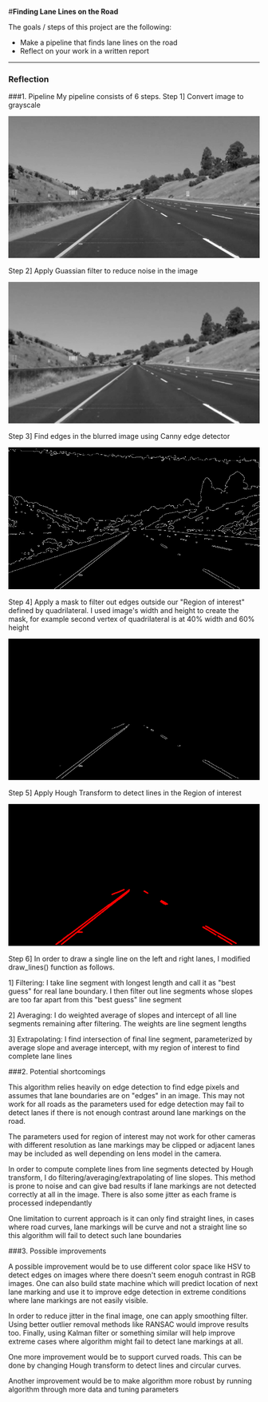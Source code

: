 #**Finding Lane Lines on the Road** 

The goals / steps of this project are the following:
* Make a pipeline that finds lane lines on the road
* Reflect on your work in a written report

[//]: # (Image References)

[image1]: ./examples/grayscale.png "Grayscale"

[image2]: ./examples/blurred_grayscale.png "Gaussian Blurred Grayscale"

[image3]: ./examples/edges.png "Canny Edges"

[image4]: ./examples/edges_region.png "Region of interest Mask"

[image5]: ./examples/hough_lines.png "Hough Transform"

---

### Reflection

###1. Pipeline
My pipeline consists of 6 steps. 
Step 1] Convert image to grayscale

![alt text][image1]

Step 2] Apply Guassian filter to reduce noise in the image

![alt text][image2]

Step 3] Find edges in the blurred image using Canny edge detector

![alt text][image3]

Step 4] Apply a mask to filter out edges outside our "Region of interest" defined by quadrilateral. I used image's width and height to create the mask, for example second vertex of quadrilateral is at 40% width and 60% height

![alt text][image4]

Step 5] Apply Hough Transform to detect lines in the Region of interest

![alt text][image5]

Step 6] In order to draw a single line on the left and right lanes, I modified draw_lines() function as follows. 

1] Filtering: I take line segment with longest length and call it as "best guess" for real lane boundary. I then filter out line segments whose slopes are too far apart from this "best guess" line segment

2] Averaging: I do weighted average of slopes and intercept of all line segments remaining after filtering. The weights are line segment lengths

3] Extrapolating: I find intersection of final line segment, parameterized by average slope and average intercept, with my region of interest to find complete lane lines 

###2. Potential shortcomings

This algorithm relies heavily on edge detection to find edge pixels and assumes that lane boundaries are on "edges" in an image. This may not work for all roads as the parameters used for edge detection may fail to detect lanes if there is not enough contrast around lane markings on the road.

The parameters used for region of interest may not work for other cameras with different resolution as lane markings may be clipped or adjacent lanes may be included as well depending on lens model in the camera.

In order to compute complete lines from line segments detected by Hough transform, I do filtering/averaging/extrapolating of line slopes. This method is prone to noise and can give bad results if lane markings are not detected correctly at all in the image. There is also some jitter as each frame is processed independantly

One limitation to current approach is it can only find straight lines, in cases where road curves, lane markings will be curve and not a straight line so this algorithm will fail to detect such lane boundaries


###3. Possible improvements

A possible improvement would be to use different color space like HSV to detect edges on images where there doesn't seem enoguh contrast in RGB images. One can also build state machine which will predict location of next lane marking and use it to improve edge detection in extreme conditions where lane markings are not easily visible. 

In order to reduce jitter in the final image, one can apply smoothing filter. Using better outlier removal methods like RANSAC would improve results too. Finally, using Kalman filter or something similar will help improve extreme cases where algorithm might fail to detect lane markings at all.

One more improvement would be to support curved roads. This can be done by changing Hough transform to detect lines and circular curves.

Another improvement would be to make algorithm more robust by running algorithm through more data and tuning parameters